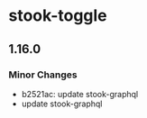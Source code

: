 # stook-toggle

## 1.16.0

### Minor Changes

- b2521ac: update stook-graphql
- update stook-graphql
